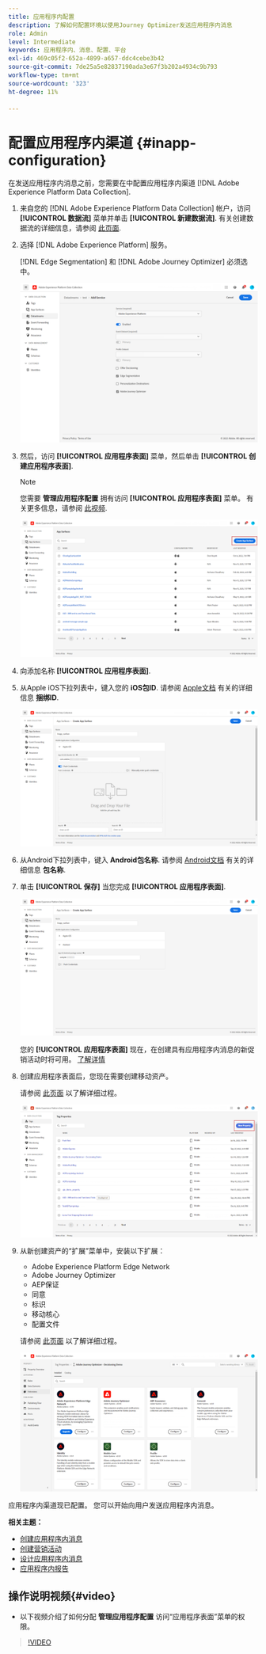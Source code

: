 ```yaml
---
title: 应用程序内配置
description: 了解如何配置环境以使用Journey Optimizer发送应用程序内消息
role: Admin
level: Intermediate
keywords: 应用程序内、消息、配置、平台
exl-id: 469c05f2-652a-4899-a657-ddc4cebe3b42
source-git-commit: 7de25a5e82837190ada3e67f3b202a4934c9b793
workflow-type: tm+mt
source-wordcount: '323'
ht-degree: 11%

---
```


# 配置应用程序内渠道 {#inapp-configuration}

在发送应用程序内消息之前，您需要在中配置应用程序内渠道 [!DNL Adobe Experience Platform Data Collection].

1. 来自您的 [!DNL Adobe Experience Platform Data Collection] 帐户，访问 **[!UICONTROL 数据流]** 菜单并单击 **[!UICONTROL 新建数据流]**. 有关创建数据流的详细信息，请参阅 [此页面](https://experienceleague.adobe.com/docs/experience-platform/edge/datastreams/configure.html?lang=zh-Hans).

1. 选择 [!DNL Adobe Experience Platform] 服务。

   [!DNL Edge Segmentation] 和 [!DNL Adobe Journey Optimizer] 必须选中。

   ![](assets/inapp_config_6.png)

1. 然后，访问 **[!UICONTROL 应用程序表面]** 菜单，然后单击 **[!UICONTROL 创建应用程序表面]**.

   >[!NOTE]
   >
   > 您需要 **管理应用程序配置** 拥有访问 **[!UICONTROL 应用程序表面]** 菜单。 有关更多信息，请参阅 [此视频](#video).

   ![](assets/inapp_config_1.png)

1. 向添加名称 **[!UICONTROL 应用程序表面]**.


1. 从Apple iOS下拉列表中，键入您的 **iOS包ID**. 请参阅 [Apple文档](https://developer.apple.com/documentation/appstoreconnectapi/bundle_ids) 有关的详细信息 **捆绑ID**.

   ![](assets/inapp_config_2.png)

1. 从Android下拉列表中，键入 **Android包名称**. 请参阅 [Android文档](https://support.google.com/admob/answer/9972781?hl=en#:~:text=The%20package%20name%20of%20an,supported%20third%2Dparty%20Android%20stores) 有关的详细信息 **包名称**.

1. 单击 **[!UICONTROL 保存]** 当您完成 **[!UICONTROL 应用程序表面]**.

   ![](assets/inapp_config_3.png)

   您的 **[!UICONTROL 应用程序表面]** 现在，在创建具有应用程序内消息的新促销活动时将可用。 [了解详情](create-in-app.md)

1. 创建应用程序表面后，您现在需要创建移动资产。

   请参阅 [此页面](https://experienceleague.adobe.com/docs/experience-platform/tags/admin/companies-and-properties.html#for-mobile) 以了解详细过程。

   ![](assets/inapp_config_4.png)

1. 从新创建资产的“扩展”菜单中，安装以下扩展：

   * Adobe Experience Platform Edge Network
   * Adobe Journey Optimizer
   * AEP保证
   * 同意
   * 标识
   * 移动核心
   * 配置文件

   请参阅 [此页面](https://experienceleague.adobe.com/docs/experience-platform/tags/ui/extensions/overview.html#add-a-new-extension) 以了解详细过程。

   ![](assets/inapp_config_5.png)

应用程序内渠道现已配置。 您可以开始向用户发送应用程序内消息。

**相关主题：**

* [创建应用程序内消息](create-in-app.md)
* [创建营销活动](../campaigns/create-campaign.md)
* [设计应用程序内消息](design-in-app.md)
* [应用程序内报告](../reports/campaign-global-report.md#inapp-report)


## 操作说明视频{#video}

* 以下视频介绍了如何分配 **管理应用程序配置** 访问“应用程序表面”菜单的权限。

>[!VIDEO](https://video.tv.adobe.com/v/3421607)

